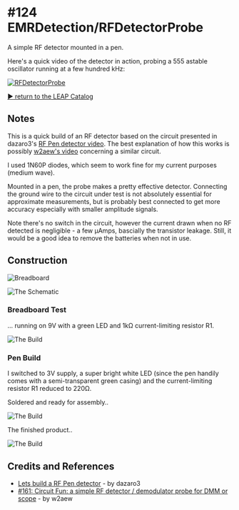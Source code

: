# #124 EMRDetection/RFDetectorProbe

A simple RF detector mounted in a pen.

Here's a quick video of the detector in action, probing a 555 astable oscillator running at a few hundred kHz:

[![RFDetectorProbe](https://img.youtube.com/vi/Rr9iLDhYq8k/0.jpg)](https://www.youtube.com/watch?v=Rr9iLDhYq8k)


[:arrow_forward: return to the LEAP Catalog](https://leap.tardate.com)

## Notes

This is a quick build of an RF detector based on the circuit presented
in dazaro3's [RF Pen detector video](https://youtu.be/G7xf_qe8P3k).
The best explanation of how this works is possibly
[w2aew's video](https://youtu.be/C8SKiyJUAlU) concerning a similar circuit.

I used 1N60P diodes, which seem to work fine for my current purposes (medium wave).

Mounted in a pen, the probe makes a pretty effective detector.
Connecting the ground wire to the circuit under test is not absolutely essential for approximate measurements,
but is probably best connected to get more accuracy especially with smaller amplitude signals.

Note there's no switch in the circuit, however the current drawn when no RF detected is negligible - a few µAmps, bascially
the transistor leakage. Still, it would be a good idea to remove the batteries when not in use.

## Construction

![Breadboard](./assets/RFDetectorProbe_bb.jpg?raw=true)

![The Schematic](./assets/RFDetectorProbe_schematic.jpg?raw=true)

### Breadboard Test

... running on 9V with a green LED and 1kΩ current-limiting resistor R1.

![The Build](./assets/RFDetectorProbe_build_breadboard.jpg?raw=true)

### Pen Build

I switched to 3V supply, a super bright white LED (since the pen handily comes with a semi-transparent green casing)
and the current-limiting resistor R1 reduced to 220Ω.

Soldered and ready for assembly..

![The Build](./assets/RFDetectorProbe_build_unassembled.jpg?raw=true)

The finished product..

![The Build](./assets/RFDetectorProbe_build.jpg?raw=true)

## Credits and References
* [Lets build a RF Pen detector](https://youtu.be/G7xf_qe8P3k) - by dazaro3
* [#161: Circuit Fun: a simple RF detector / demodulator probe for DMM or scope](https://youtu.be/C8SKiyJUAlU) - by w2aew
